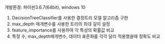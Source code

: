개발환경: 파이썬3.6.7(64bit), windows 10

1. DecisionTreeClassifier를 사용한 결정트리 모델 알고리즘 구현
2. max_depth 매개변수를 사용한 트리의 최대 깊이 설정
3. feature_importance를 사용하여 각 특성의 확률값 비교
4. 특정 수, max_depth매개변수, 데이터 표준화를 각각 달리 적용했을때 정확도 비교
